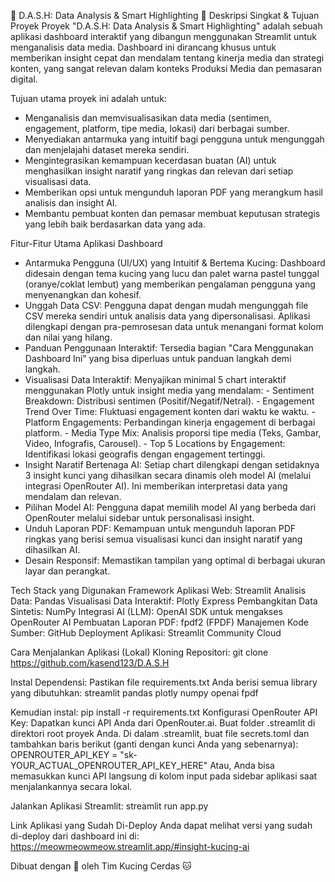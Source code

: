 🐾 D.A.S.H: Data Analysis & Smart Highlighting 🐾
Deskripsi Singkat & Tujuan Proyek
Proyek "D.A.S.H: Data Analysis & Smart Highlighting" adalah sebuah aplikasi dashboard interaktif yang dibangun menggunakan Streamlit untuk menganalisis data media. Dashboard ini dirancang khusus untuk memberikan insight cepat dan mendalam tentang kinerja media dan strategi konten, yang sangat relevan dalam konteks Produksi Media dan pemasaran digital.

Tujuan utama proyek ini adalah untuk:
- Menganalisis dan memvisualisasikan data media (sentimen, engagement, platform, tipe media, lokasi) dari berbagai sumber.
- Menyediakan antarmuka yang intuitif bagi pengguna untuk mengunggah dan menjelajahi dataset mereka sendiri.
- Mengintegrasikan kemampuan kecerdasan buatan (AI) untuk menghasilkan insight naratif yang ringkas dan relevan dari setiap visualisasi data.
- Memberikan opsi untuk mengunduh laporan PDF yang merangkum hasil analisis dan insight AI.
- Membantu pembuat konten dan pemasar membuat keputusan strategis yang lebih baik berdasarkan data yang ada.

Fitur-Fitur Utama Aplikasi Dashboard
- Antarmuka Pengguna (UI/UX) yang Intuitif & Bertema Kucing: Dashboard didesain dengan tema kucing yang lucu dan palet warna pastel tunggal (oranye/coklat lembut) yang memberikan pengalaman pengguna yang menyenangkan dan kohesif.
- Unggah Data CSV: Pengguna dapat dengan mudah mengunggah file CSV mereka sendiri untuk analisis data yang dipersonalisasi. Aplikasi dilengkapi dengan pra-pemrosesan data untuk menangani format kolom dan nilai yang hilang.
- Panduan Penggunaan Interaktif: Tersedia bagian "Cara Menggunakan Dashboard Ini" yang bisa diperluas untuk panduan langkah demi langkah.
- Visualisasi Data Interaktif: Menyajikan minimal 5 chart interaktif menggunakan Plotly untuk insight media yang mendalam:
                            - Sentiment Breakdown: Distribusi sentimen (Positif/Negatif/Netral).
                            - Engagement Trend Over Time: Fluktuasi engagement konten dari waktu ke waktu.
                            - Platform Engagements: Perbandingan kinerja engagement di berbagai platform.
                            - Media Type Mix: Analisis proporsi tipe media (Teks, Gambar, Video, Infografis, Carousel).
                            - Top 5 Locations by Engagement: Identifikasi lokasi geografis dengan engagement tertinggi.
- Insight Naratif Bertenaga AI: Setiap chart dilengkapi dengan setidaknya 3 insight kunci yang dihasilkan secara dinamis oleh model AI (melalui integrasi OpenRouter AI). Ini memberikan interpretasi data yang mendalam dan relevan.
- Pilihan Model AI: Pengguna dapat memilih model AI yang berbeda dari OpenRouter melalui sidebar untuk personalisasi insight.
- Unduh Laporan PDF: Kemampuan untuk mengunduh laporan PDF ringkas yang berisi semua visualisasi kunci dan insight naratif yang dihasilkan AI.
- Desain Responsif: Memastikan tampilan yang optimal di berbagai ukuran layar dan perangkat.

Tech Stack yang Digunakan
Framework Aplikasi Web: Streamlit
Analisis Data: Pandas
Visualisasi Data Interaktif: Plotly Express
Pembangkitan Data Sintetis: NumPy
Integrasi AI (LLM): OpenAI SDK untuk mengakses OpenRouter AI
Pembuatan Laporan PDF: fpdf2 (FPDF)
Manajemen Kode Sumber: GitHub
Deployment Aplikasi: Streamlit Community Cloud

Cara Menjalankan Aplikasi (Lokal)
Kloning Repositori:
git clone https://github.com/kasend123/D.A.S.H

Instal Dependensi:
Pastikan file requirements.txt Anda berisi semua library yang dibutuhkan:
streamlit
pandas
plotly
numpy
openai
fpdf

Kemudian instal:
pip install -r requirements.txt
Konfigurasi OpenRouter API Key:
Dapatkan kunci API Anda dari OpenRouter.ai.
Buat folder .streamlit di direktori root proyek Anda.
Di dalam .streamlit, buat file secrets.toml dan tambahkan baris berikut (ganti dengan kunci Anda yang sebenarnya):
OPENROUTER_API_KEY = "sk-YOUR_ACTUAL_OPENROUTER_API_KEY_HERE"
Atau, Anda bisa memasukkan kunci API langsung di kolom input pada sidebar aplikasi saat menjalankannya secara lokal.

Jalankan Aplikasi Streamlit:
streamlit run app.py

Link Aplikasi yang Sudah Di-Deploy
Anda dapat melihat versi yang sudah di-deploy dari dashboard ini di:
https://meowmeowmeow.streamlit.app/#insight-kucing-ai

Dibuat dengan 💖 oleh Tim Kucing Cerdas 🐱
